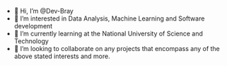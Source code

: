 - 👋 Hi, I’m @Dev-Bray
- 👀 I’m interested in Data Analysis, Machine Learning  and Software development
- 🌱 I’m currently learning at the National University of Science and Technology
- 💞️ I’m looking to collaborate on any projects that encompass any of the above stated interests and more.



<!---
Dev-Bray/Dev-Bray is a ✨ special ✨ repository because its `README.md` (this file) appears on your GitHub profile.
You can click the Preview link to take a look at your changes.
--->
